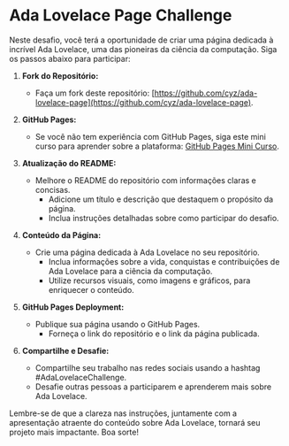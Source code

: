 # Ada Lovelace Page Challenge

Neste desafio, você terá a oportunidade de criar uma página dedicada à incrível Ada Lovelace, uma das pioneiras da ciência da computação. Siga os passos abaixo para participar:

1. **Fork do Repositório:**
   - Faça um fork deste repositório: [https://github.com/cyz/ada-lovelace-page](https://github.com/cyz/ada-lovelace-page).

2. **GitHub Pages:**
   - Se você não tem experiência com GitHub Pages, siga este mini curso para aprender sobre a plataforma: [GitHub Pages Mini Curso](https://aka.ms/github-pages).

3. **Atualização do README:**
   - Melhore o README do repositório com informações claras e concisas.
     - Adicione um título e descrição que destaquem o propósito da página.
     - Inclua instruções detalhadas sobre como participar do desafio.

4. **Conteúdo da Página:**
   - Crie uma página dedicada à Ada Lovelace no seu repositório.
     - Inclua informações sobre a vida, conquistas e contribuições de Ada Lovelace para a ciência da computação.
     - Utilize recursos visuais, como imagens e gráficos, para enriquecer o conteúdo.

5. **GitHub Pages Deployment:**
   - Publique sua página usando o GitHub Pages.
     - Forneça o link do repositório e o link da página publicada.

6. **Compartilhe e Desafie:**
   - Compartilhe seu trabalho nas redes sociais usando a hashtag #AdaLovelaceChallenge.
   - Desafie outras pessoas a participarem e aprenderem mais sobre Ada Lovelace.

Lembre-se de que a clareza nas instruções, juntamente com a apresentação atraente do conteúdo sobre Ada Lovelace, tornará seu projeto mais impactante. Boa sorte!
